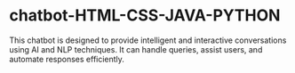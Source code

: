 # chatbot-HTML-CSS-JAVA-PYTHON
This chatbot is designed to provide intelligent and interactive conversations using AI and NLP techniques. It can handle queries, assist users, and automate responses efficiently.

